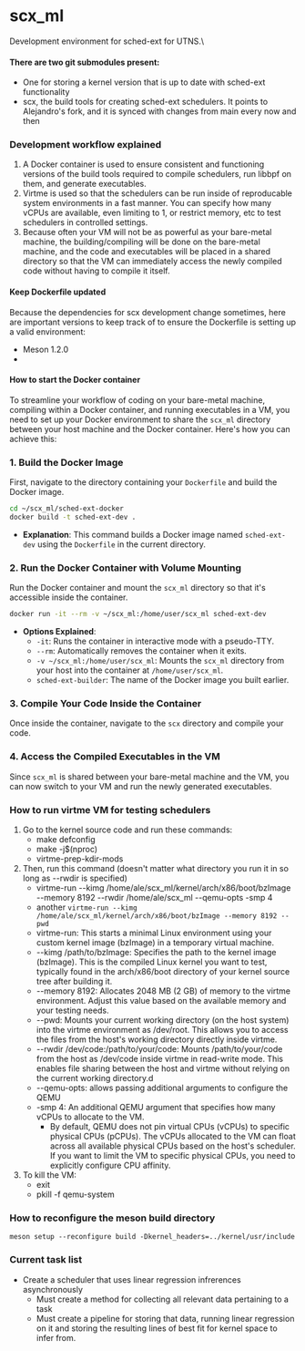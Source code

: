 # scx_ml

Development environment for sched-ext for UTNS.\
#### There are two git submodules present:
- One for storing a kernel version that is up to date with sched-ext functionality
- scx, the build tools for creating sched-ext schedulers. It points to Alejandro's fork, and it is synced with changes from main every now and then

### Development workflow explained
1) A Docker container is used to ensure consistent and functioning versions of the build tools
required to compile schedulers, run libbpf on them, and generate executables.
2) Virtme is used so that the schedulers can be run inside of reproducable system environments
in a fast manner. You can specify how many vCPUs are available, even limiting to 1, or restrict
memory, etc to test schedulers in controlled settings.
3) Because often your VM will not be as powerful as your bare-metal machine, the building/compiling
will be done on the bare-metal machine, and the code and executables will be placed in a shared
directory so that the VM can immediately access the newly compiled code without having to compile it
itself. 

#### Keep Dockerfile updated
Because the dependencies for scx development change sometimes, here are important versions to keep track of to ensure the Dockerfile is setting up a valid environment:
- Meson 1.2.0
- 

#### How to start the Docker container
To streamline your workflow of coding on your bare-metal machine, compiling within a Docker container, and running executables in a VM, you need to set up your Docker environment to share the `scx_ml` directory between your host machine and the Docker container. Here's how you can achieve this:

### **1. Build the Docker Image**

First, navigate to the directory containing your `Dockerfile` and build the Docker image.

```bash
cd ~/scx_ml/sched-ext-docker
docker build -t sched-ext-dev .
```

- **Explanation**: This command builds a Docker image named `sched-ext-dev` using the `Dockerfile` in the current directory.

### **2. Run the Docker Container with Volume Mounting**

Run the Docker container and mount the `scx_ml` directory so that it's accessible inside the container.

```bash
docker run -it --rm -v ~/scx_ml:/home/user/scx_ml sched-ext-dev
```

- **Options Explained**:
  - `-it`: Runs the container in interactive mode with a pseudo-TTY.
  - `--rm`: Automatically removes the container when it exits.
  - `-v ~/scx_ml:/home/user/scx_ml`: Mounts the `scx_ml` directory from your host into the container at `/home/user/scx_ml`.
  - `sched-ext-builder`: The name of the Docker image you built earlier.

### **3. Compile Your Code Inside the Container**

Once inside the container, navigate to the `scx` directory and compile your code.

### **4. Access the Compiled Executables in the VM**

Since `scx_ml` is shared between your bare-metal machine and the VM, you can now switch to your VM and run the newly generated executables.

### How to run virtme VM for testing schedulers

1) Go to the kernel source code and run these commands:
    - make defconfig
    - make -j$(nproc)
    - virtme-prep-kdir-mods
2) Then, run this command (doesn't matter what directory you run it in so long as --rwdir is specified)
    - virtme-run --kimg /home/ale/scx_ml/kernel/arch/x86/boot/bzImage --memory 8192 --rwdir /home/ale/scx_ml --qemu-opts -smp 4
    - another ```virtme-run --kimg /home/ale/scx_ml/kernel/arch/x86/boot/bzImage --memory 8192 --pwd```
    - virtme-run: This starts a minimal Linux environment using your custom kernel image (bzImage) in a temporary virtual machine.
    - --kimg /path/to/bzImage: Specifies the path to the kernel image (bzImage). This is the compiled Linux kernel you want to test, typically found in the arch/x86/boot directory of your kernel source tree after building it.
    - --memory 8192: Allocates 2048 MB (2 GB) of memory to the virtme environment. Adjust this value based on the available memory and your testing needs.
    - --pwd: Mounts your current working directory (on the host system) into the virtme environment as /dev/root. This allows you to access the files from the host's working directory directly inside virtme.
    - --rwdir /dev/code:/path/to/your/code: Mounts /path/to/your/code from the host as /dev/code inside virtme in read-write mode. This enables file sharing between the host and virtme without relying on the current working directory.d
    - --qemu-opts: allows passing additional arguments to configure the QEMU
    - -smp 4: An additional QEMU argument that specifies how many vCPUs to allocate to the VM.
        - By default, QEMU does not pin virtual CPUs (vCPUs) to specific physical CPUs (pCPUs). The vCPUs allocated to the VM can float across all available physical CPUs based on the host's scheduler. If you want to limit the VM to specific physical CPUs, you need to explicitly configure CPU affinity.
3) To kill the VM:
    - exit
    - pkill -f qemu-system

### How to reconfigure the meson build directory
```meson setup --reconfigure build -Dkernel_headers=../kernel/usr/include```

### Current task list
* Create a scheduler that uses linear regression infrerences asynchronously
    * Must create a method for collecting all relevant data pertaining to a task
    * Must create a pipeline for storing that data, running linear regression on it and storing the resulting lines of best fit for kernel space to infer from.